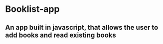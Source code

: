 # Booklist-app

## An app built in javascript, that allows the user to add books and read existing books
